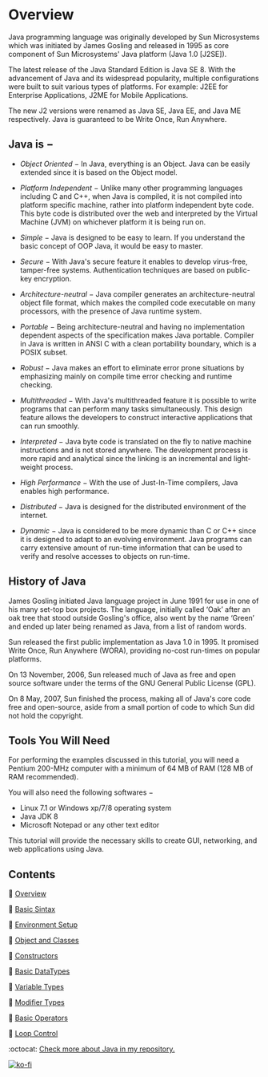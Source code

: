 # Overview

Java programming language was originally developed by Sun Microsystems which was initiated by James Gosling and released in 1995 as core component of Sun Microsystems' Java platform (Java 1.0 [J2SE]).

The latest release of the Java Standard Edition is Java SE 8. With the advancement of Java and its widespread popularity, multiple configurations were built to suit various types of platforms. For example: J2EE for Enterprise Applications, J2ME for Mobile Applications.

The new J2 versions were renamed as Java SE, Java EE, and Java ME respectively. Java is guaranteed to be Write Once, Run Anywhere.

## Java is −

- *Object Oriented* − In Java, everything is an Object. Java can be easily extended since it is based on the Object model.

- *Platform Independent* − Unlike many other programming languages including C and C++, when Java is compiled, it is not compiled into platform specific machine, rather into platform independent byte code. This byte code is distributed over the web and interpreted by the Virtual Machine (JVM) on whichever platform it is being run on.

- *Simple* − Java is designed to be easy to learn. If you understand the basic concept of OOP Java, it would be easy to master.

- *Secure* − With Java's secure feature it enables to develop virus-free, tamper-free systems. Authentication techniques are based on public-key encryption.

- *Architecture-neutral* − Java compiler generates an architecture-neutral object file format, which makes the compiled code executable on many processors, with the presence of Java runtime system.

- *Portable* − Being architecture-neutral and having no implementation dependent aspects of the specification makes Java portable. Compiler in Java is written in ANSI C with a clean portability boundary, which is a POSIX subset.

- *Robust* − Java makes an effort to eliminate error prone situations by emphasizing mainly on compile time error checking and runtime checking.

- *Multithreaded* − With Java's multithreaded feature it is possible to write programs that can perform many tasks simultaneously. This design feature allows the developers to construct interactive applications that can run smoothly.

- *Interpreted* − Java byte code is translated on the fly to native machine instructions and is not stored anywhere. The development process is more rapid and analytical since the linking is an incremental and light-weight process.

- *High Performance* − With the use of Just-In-Time compilers, Java enables high performance.

- *Distributed* − Java is designed for the distributed environment of the internet.

- *Dynamic* − Java is considered to be more dynamic than C or C++ since it is designed to adapt to an evolving environment. Java programs can carry extensive amount of run-time information that can be used to verify and resolve accesses to objects on run-time.

## History of Java

James Gosling initiated Java language project in June 1991 for use in one of his many set-top box projects. The language, initially called ‘Oak’ after an oak tree that stood outside Gosling's office, also went by the name ‘Green’ and ended up later being renamed as Java, from a list of random words.

Sun released the first public implementation as Java 1.0 in 1995. It promised Write Once, Run Anywhere (WORA), providing no-cost run-times on popular platforms.

On 13 November, 2006, Sun released much of Java as free and open source software under the terms of the GNU General Public License (GPL).

On 8 May, 2007, Sun finished the process, making all of Java's core code free and open-source, aside from a small portion of code to which Sun did not hold the copyright.

## Tools You Will Need

For performing the examples discussed in this tutorial, you will need a Pentium 200-MHz computer with a minimum of 64 MB of RAM (128 MB of RAM recommended).

You will also need the following softwares −

- Linux 7.1 or Windows xp/7/8 operating system
- Java JDK 8
- Microsoft Notepad or any other text editor

This tutorial will provide the necessary skills to create GUI, networking, and web applications using Java.

## Contents

📗 [Overview](README.md)

📗 [Basic Sintax](BasicSyntax.md)

📗 [Environment Setup](EnvironmentSetup.md)

📗 [Object and Classes](ObjectAndClasses.md)

📗 [Constructors](Constructors.md)

📗 [Basic DataTypes](BasicDataTypes.md)

📗 [Variable Types](VariableTypes.md)

📗 [Modifier Types](ModifierTypes.md)

📗 [Basic Operators](BasicOperators.md)

📗 [Loop Control](LoopControl.md)

:octocat: [Check more about Java in my repository.](https://github.com/FernandoCalmet/Java)

[![ko-fi](https://www.ko-fi.com/img/githubbutton_sm.svg)](https://ko-fi.com/T6T41JKMI)
